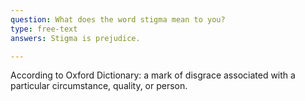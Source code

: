 ```yaml
---
question: What does the word stigma mean to you? 
type: free-text
answers: Stigma is prejudice.

---
```

<!--- This is where question-level feedback goes -->

According to Oxford Dictionary: a mark of disgrace associated with a particular circumstance, quality, or person.

